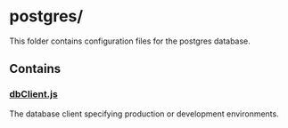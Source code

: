 # postgres/

This folder contains configuration files for the postgres database.

## Contains

### [dbClient.js](dbClient.js)
The database client specifying production or development environments.